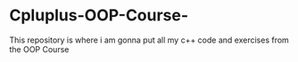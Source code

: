 # Cpluplus-OOP-Course-
This repository is where i am gonna put all my c++ code and exercises from the OOP Course
